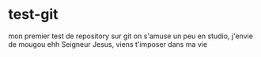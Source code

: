 # test-git
mon premier test de repository sur git
on s'amuse un peu en studio, j'envie de mougou ehh
Seigneur Jesus, viens t'imposer dans ma vie
